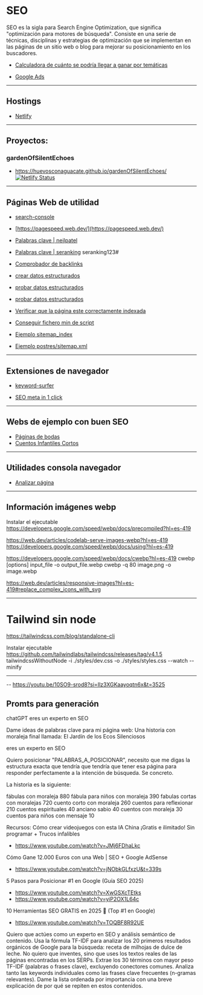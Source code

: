 # SEO

SEO es la sigla para Search Engine Optimization, que significa "optimización para motores de búsqueda". Consiste en una serie de técnicas, disciplinas y estrategias de optimización que se implementan en las páginas de un sitio web o blog para mejorar su posicionamiento en los buscadores.

- [Calculadora de cuánto se podría llegar a ganar por temáticas](https://adsense.google.com/intl/es-419_ALL/start/#calculator)


- [Google Ads](https://adsense.google.com/adsense)

---


## Hostings 
- [Netlify](https://www.netlify.com/)

---


## Proyectos:

### gardenOfSilentEchoes
- https://huevosconaguacate.github.io/gardenOfSilentEchoes/
[![Netlify Status](https://api.netlify.com/api/v1/badges/419b7d20-a567-4778-b6cf-d662a68baa5e/deploy-status)](https://app.netlify.com/sites/el-jardin-de-los-ecos-silenciosos/deploys)

---

## Páginas Web de utilidad

- [search-console](https://search.google.com/search-console/welcome)

- [https://pagespeed.web.dev/](https://pagespeed.web.dev/)

- [Palabras clave | neilpatel](https://app.neilpatel.com/es/ubersuggest/overview/?)

- [Palabras clave | seranking](https://online.seranking.com/research.keywords.html/packet) seranking123#

- [Comprobador de backlinks](https://ahrefs.com/backlink-checker)

- [crear datos estructurados](https://www.google.com/webmasters/markup-helper/)

- [probar datos estructurados](https://search.google.com/test/rich-results?hl=es)

- [probar datos estructurados](https://validator.schema.org/)

- [Verificar que la página este correctamente indexada](site:el-jardin-de-los-ecos-silenciosos.netlify.app)

- [Conseguir fichero min de script](https://www.toptal.com/developers/javascript-minifier)

- [Ejemplo sitemap_index](https://www.directoalpaladar.com/sitemap_index.xml)

- [Ejemplo postres/sitemap.xml](https://www.directoalpaladar.com/categoria/postres/sitemap.xml)

---

## Extensiones de navegador

- [keyword-surfer](https://chromewebstore.google.com/detail/keyword-surfer/bafijghppfhdpldihckdcadbcobikaca?hl=es&pli=1)

- [SEO meta in 1 click](https://chromewebstore.google.com/detail/seo-meta-in-1-click/bjogjfinolnhfhkbipphpdlldadpnmhc?hl=es)

---


## Webs de ejemplo con buen SEO

- [Páginas de bodas](https://fotografobodasantcugat.com/)
- [Cuentos Infantiles Cortos](https://www.mundoprimaria.com/cuentos-infantiles-cortos/cuentos-moraleja)

---

## Utilidades consola navegador

- [Analizar página](https://developer.chrome.com/docs/lighthouse/overview?hl=es-419)

---

## Información imágenes webp
   Instalar el ejecutable
   https://developers.google.com/speed/webp/docs/precompiled?hl=es-419

   https://web.dev/articles/codelab-serve-images-webp?hl=es-419
   https://developers.google.com/speed/webp/docs/using?hl=es-419

   https://developers.google.com/speed/webp/docs/cwebp?hl=es-419
   cwebp [options] input_file -o output_file.webp
   cwebp -q 80 image.png -o image.webp

   https://web.dev/articles/responsive-images?hl=es-419#replace_complex_icons_with_svg

---

# Tailwind sin node
   https://tailwindcss.com/blog/standalone-cli

   Instalar ejecutable
   https://github.com/tailwindlabs/tailwindcss/releases/tag/v4.1.5
   tailwindcssWithoutNode -i ./styles/dev.css -o ./styles/styles.css --watch --minify

---


-- https://youtu.be/10SO9-srod8?si=Ilz3XGKaayoqtn6x&t=3525


## Promts para generación


chatGPT
eres un experto en SEO

Dame ideas de palabras clave para mi página web:
Una historia con moraleja final llamada: El Jardín de los Ecos Silenciosos

eres un experto en SEO

Quiero posicionar "PALABRAS_A_POSICIONAR", necesito que me digas
la estructura exacta que tendría que tendría que tener esa página para
responder perfectamente a la intención de búsqueda. Se concreto.

La historia es la siguiente:





fábulas con moraleja 880
fábula para niños con moraleja 390
fabulas cortas con moralejas 720
cuento corto con moraleja 260
cuentos para reflexionar 210
cuentos espirituales 40
anciano sabio 40
cuentos con moraleja 30
cuentos para niños con mensaje 10

Recursos:
Cómo crear videojuegos con esta IA China ¡Gratis e ilimitado! Sin programar + Trucos infalibles

- https://www.youtube.com/watch?v=JMj6FDhaLkc


Cómo Gane 12.000 Euros con una Web | SEO + Google AdSense

- https://www.youtube.com/watch?v=jNObkGLfxzU&t=339s


5 Pasos para Posicionar #1 en Google (Guía SEO 2025)
- https://www.youtube.com/watch?v=XwGSXcTEtks
- https://www.youtube.com/watch?v=yiP2OX1L64c

10 Herramientas SEO GRATIS en 2025 🥇 (Top #1 en Google)
- https://www.youtube.com/watch?v=TOQBF8R92UE

Quiero que actúes como un experto en SEO y análisis semántico de contenido. Usa la fórmula TF-IDF para analizar los 20 primeros resultados orgánicos de Google para la búsqueda: receta de milhojas de dulce de leche. No quiero que inventes, sino que uses los textos reales de las páginas encontradas en los SERPs. Extrae los 30 términos con mayor peso TF-IDF (palabras o frases clave), excluyendo conectores comunes. Analiza tanto las keywords individuales como las frases clave frecuentes (n-gramas relevantes). Dame la lista ordenada por importancia con una breve explicación de por qué se repiten en estos contenidos.